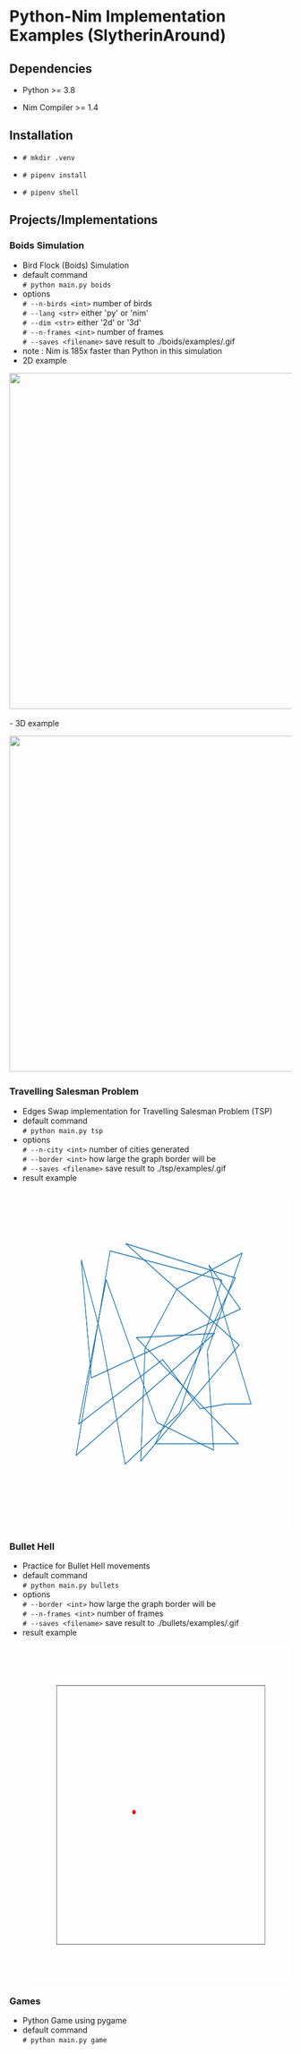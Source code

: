 # Python-Nim Implementation Examples (SlytherinAround)

## Dependencies

- Python >= 3.8

- Nim Compiler >= 1.4

## Installation

- `# mkdir .venv`

- `# pipenv install`

- `# pipenv shell`

## Projects/Implementations

### Boids Simulation

- Bird Flock (Boids) Simulation
- default command
</br>`# python main.py boids`
- options
</br>`# --n-birds <int>` number of birds
</br>`# --lang <str>` either 'py' or 'nim'
</br>`# --dim <str>` either '2d' or '3d'
</br>`# --n-frames <int>` number of frames
</br>`# --saves <filename>` save result to ./boids/examples/<filename>.gif
- note : Nim is 185x faster than Python in this simulation
- 2D example
<p align="center">
  <img width="600" height="600" src="https://github.com/ranovan7/slytherin_around/blob/master/boids/examples/2d_example.gif">
</p>
- 3D example
<p align="center">
  <img width="600" height="600" src="https://github.com/ranovan7/slytherin_around/blob/master/boids/examples/3d_example.gif">
</p>

### Travelling Salesman Problem

- Edges Swap implementation for Travelling Salesman Problem (TSP)
- default command
    </br>`# python main.py tsp`
- options
    </br>`# --n-city <int>` number of cities generated
    </br>`# --border <int>` how large the graph border will be
    </br>`# --saves <filename>` save result to ./tsp/examples/<filename>.gif
- result example
    <p align="center">
      <img width="600" height="600" src="https://github.com/ranovan7/slytherin_around/blob/master/tsp/examples/30_cities.gif">
    </p>

### Bullet Hell

- Practice for Bullet Hell movements
- default command
    </br>`# python main.py bullets`
- options
    </br>`# --border <int>` how large the graph border will be
    </br>`# --n-frames <int>` number of frames
    </br>`# --saves <filename>` save result to ./bullets/examples/<filename>.gif
- result example
    <p align="center">
      <img width="600" height="600" src="https://github.com/ranovan7/slytherin_around/blob/master/bullets/examples/prototype.gif">
    </p>

### Games

- Python Game using pygame
- default command
    </br>`# python main.py game`

